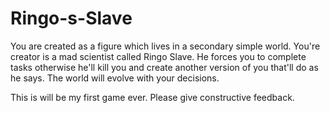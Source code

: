 # Ringo-s-Slave
You are created as a figure which lives in a secondary simple world.
You're creator is a mad scientist called Ringo Slave.
He forces you to complete tasks otherwise he'll kill you and create another version of you that'll do as he says.
The world will evolve with your decisions.

This is will be my first game ever.
Please give constructive feedback.

